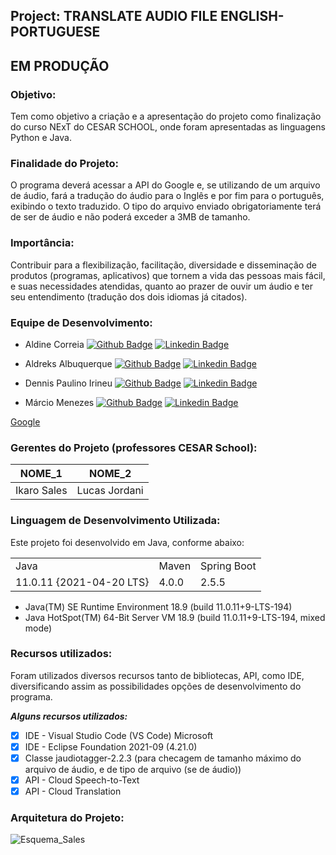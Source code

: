 ## Project: TRANSLATE AUDIO FILE ENGLISH-PORTUGUESE

## EM PRODUÇÃO

### Objetivo:
  Tem como objetivo a criação e a apresentação do projeto como finalização do curso NExT do CESAR SCHOOL, onde foram apresentadas as linguagens Python e Java.

### Finalidade do Projeto:
  O programa deverá acessar a API do Google e, se utilizando de um arquivo de áudio, fará a tradução do áudio para o Inglês e por fim para o português, exibindo o texto traduzido. O tipo do arquivo enviado obrigatoriamente terá de ser de áudio e não poderá exceder a 3MB de tamanho.
  
### Importância:
  Contribuir para a flexibilização, facilitação, diversidade e disseminação de produtos (programas, aplicativos) que tornem a vida das pessoas mais fácil, e suas necessidades atendidas, quanto ao prazer de ouvir um áudio e ter seu entendimento (tradução dos dois idiomas já citados). 

### Equipe de Desenvolvimento:

- Aldine Correia 
[![Github Badge](https://img.shields.io/badge/-Github-000?style=flat-square&logo=Github&logoColor=white&link=https:https://github.com/aldinecorreia)](https://github.com/aldinecorreia)
[![Linkedin Badge](https://img.shields.io/badge/-LinkedIn-blue?style=flat-square&logo=Linkedin&logoColor=white&link=//linkedin.com/in/aldine-correia-3098847b)](//linkedin.com/in/aldine-correia-3098847b)

- Aldreks Albuquerque 
[![Github Badge](https://img.shields.io/badge/-Github-000?style=flat-square&logo=Github&logoColor=white&link=https://github.com/Aldreks)](https://github.com/Aldreks)
[![Linkedin Badge](https://img.shields.io/badge/-LinkedIn-blue?style=flat-square&logo=Linkedin&logoColor=white&link=//linkedin.com/in/aldreks-albuquerque-92b46797)](//linkedin.com/in/aldreks-albuquerque-92b46797)

- Dennis Paulino Irineu 
[![Github Badge](https://img.shields.io/badge/-Github-000?style=flat-square&logo=Github&logoColor=white&link=https://github.com/DennisIrineu)](https://github.com/DennisIrineu)
[![Linkedin Badge](https://img.shields.io/badge/-LinkedIn-blue?style=flat-square&logo=Linkedin&logoColor=white&link=https://www.linkedin.com/in/dennis-irineu-642925170/)](https://www.linkedin.com/in/dennis-irineu-642925170/)

- Márcio Menezes 
[![Github Badge](https://img.shields.io/badge/-Github-000?style=flat-square&logo=Github&logoColor=white&link=https://github.com/Marcio-msf)](https://github.com/Marcio-msf)
[![Linkedin Badge](https://img.shields.io/badge/-LinkedIn-blue?style=flat-square&logo=Linkedin&logoColor=white&link=https://www.linkedin.com/in/marcio-menezes/)](https://www.linkedin.com/in/marcio-menezes/)

[Google](https://www.google.com/)

### Gerentes do Projeto (professores CESAR School):

|     NOME_1     |     NOME_2      |
|----------------|-----------------|
|  Ikaro Sales   |  Lucas Jordani  |

### Linguagem de Desenvolvimento Utilizada:
  Este projeto foi desenvolvido em Java, conforme abaixo: 
  
  <table>
  <tr>
    <td>Java</td>
    <td>Maven</td>    
    <td>Spring Boot</td>
  </tr>
  <tr>
    <td>11.0.11 {2021-04-20 LTS}</td> 
    <td>4.0.0</td>
    <td>2.5.5</td>
  </tr>
</table>

  - Java(TM) SE Runtime Environment 18.9 (build 11.0.11+9-LTS-194)
  - Java HotSpot(TM) 64-Bit Server VM 18.9 (build 11.0.11+9-LTS-194, mixed mode)

### Recursos utilizados:
  Foram utilizados diversos recursos tanto de bibliotecas, API, como IDE, diversificando assim as possibilidades opções de desenvolvimento do programa.
  
***Alguns recursos utilizados:***
- [x] IDE - Visual Studio Code (VS Code) Microsoft
- [x] IDE - Eclipse Foundation 2021-09 (4.21.0)
- [x] Classe jaudiotagger-2.2.3 (para checagem de tamanho máximo do arquivo de áudio, e de tipo de arquivo (se de áudio))
- [x] API - Cloud Speech-to-Text 
- [x] API - Cloud Translation 

### Arquitetura do Projeto:

![Esquema_Sales](https://user-images.githubusercontent.com/89612983/139459371-b08d02a7-0be3-41f7-b0dc-56f62a578cda.jpg)

